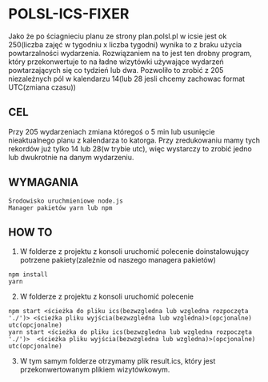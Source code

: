# POLSL-ICS-FIXER
Jako że po ściagnieciu planu ze strony plan.polsl.pl w icsie jest ok 250(liczba zajęć w tygodniu x liczba tygodni) wynika to z braku użycia powtarzalności wydarzenia. Rozwiązaniem na to jest ten drobny program, który przekonwertuje to na ładne wizytówki używające wydarzeń powtarzających się co tydzień lub dwa. Pozwoliło to zrobić z 205 niezależnych pól w kalendarzu 14(lub 28 jesli chcemy zachowac format UTC(zmiana czasu))

## CEL
Przy 205 wydarzeniach zmiana któregoś o 5 min lub usunięcie nieaktualnego planu z kalendarza to katorga. Przy zredukowaniu mamy tych rekordów już tylko 14 lub 28(w trybie utc), więc wystarczy to zrobić jedno lub dwukrotnie na danym wydarzeniu.
## WYMAGANIA
```
Środowisko uruchmieniowe node.js
Manager pakietów yarn lub npm
```
## HOW TO
1. W folderze z projektu z konsoli uruchomić polecenie doinstalowujący potrzene pakiety(zależnie od naszego managera pakietów)
```
npm install
yarn
```
2. W folderze z projektu z konsoli uruchomić polecenie
```
npm start <ścieżka do pliku ics(bezwzgledna lub wzgledna rozpoczęta './')> <ścieżka pliku wyjścia(bezwzgledna lub wzgledna)>(opcjonalne) utc(opcjonalne)
yarn start <ścieżka do pliku ics(bezwzgledna lub wzgledna rozpoczęta './')>  <ścieżka pliku wyjścia(bezwzgledna lub wzgledna)>(opcjonalne) utc(opcjonalne)
```
3. W tym samym folderze otrzymamy plik result.ics, który jest przekonwertowanym plikiem wizytówkowym.
